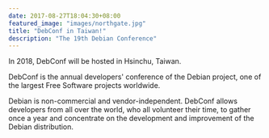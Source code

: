 ```yaml
---
date: 2017-08-27T18:04:30+08:00
featured_image: "images/northgate.jpg"
title: "DebConf in Taiwan!"
description: "The 19th Debian Conference"
---
```

In 2018, DebConf will be hosted in Hsinchu, Taiwan.

DebConf is the annual developers' conference of the Debian project, one of the
largest Free Software projects worldwide.

Debian is non-commercial and vendor-independent. DebConf allows developers from
all over the world, who all volunteer their time, to gather once a year and
concentrate on the development and improvement of the Debian distribution.

